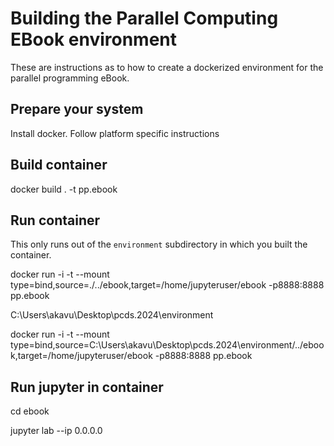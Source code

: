 # Building the Parallel Computing EBook environment

These are instructions as to how to create a dockerized environment for the parallel programming eBook.

## Prepare your system

Install docker. Follow platform specific instructions

## Build container

docker build . -t pp.ebook

## Run container

This only runs out of the `environment` subdirectory in which you built the container.

docker run -i -t --mount type=bind,source=./../ebook,target=/home/jupyteruser/ebook -p8888:8888 pp.ebook

C:\Users\akavu\Desktop\pcds.2024\environment

docker run -i -t --mount type=bind,source=C:\Users\akavu\Desktop\pcds.2024\environment/../ebook,target=/home/jupyteruser/ebook -p8888:8888 pp.ebook

## Run jupyter in container

cd ebook

jupyter lab --ip 0.0.0.0
